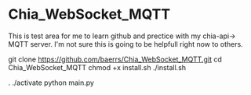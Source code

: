 # Chia_WebSocket_MQTT
This is test area for me to learn github and prectice with my chia-api-> MQTT server. I'm not sure this is going to be helpfull right now to others.  

git clone https://github.com/baerrs/Chia_WebSocket_MQTT.git
cd Chia_WebSocket_MQTT
chmod +x install.sh
./install.sh

. ./activate
python main.py
